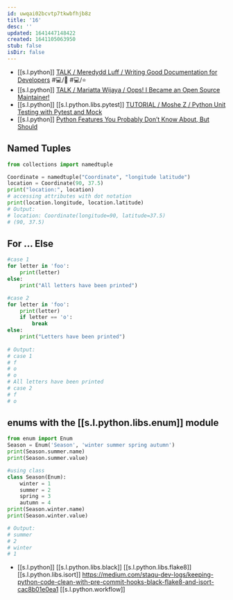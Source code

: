 ```yaml
---
id: uwqai02bcvtp7tkwbfhjb8z
title: '16'
desc: ''
updated: 1641447148422
created: 1641105063950
stub: false
isDir: false
---
```



- [[s.l.python]] [TALK / Meredydd Luff / Writing Good Documentation for Developers](https://youtu.be/eWaWvUhpseM?list=PL2Uw4_HvXqvYk1Y5P8kryoyd83L_0Uk5K) #💻️/📖️ #💻️/⭐
- [[s.l.python]] [TALK / Mariatta Wijaya / Oops! I Became an Open Source Maintainer!](https://youtu.be/iPs64t1nsSM?list=PL2Uw4_HvXqvYk1Y5P8kryoyd83L_0Uk5K)
- [[s.l.python]] [[s.l.python.libs.pytest]] [TUTORIAL / Moshe Z / Python Unit Testing with Pytest and Mock](https://youtu.be/DJoffYEPttY?list=PL2Uw4_HvXqvYk1Y5P8kryoyd83L_0Uk5K)
- [[s.l.python]] [Python Features You Probably Don’t Know About, But Should](https://levelup.gitconnected.com/python-features-you-probably-dont-know-about-but-should-a66c6b30c528)

## Named Tuples

```python
from collections import namedtuple

Coordinate = namedtuple("Coordinate", "longitude latitude")
location = Coordinate(90, 37.5)
print("location:", location) 
# accessing attributes with dot notation
print(location.longitude, location.latitude) 
# Output: 
# location: Coordinate(longitude=90, latitude=37.5) 
# (90, 37.5) 
```
## For ... Else

```python
#case 1
for letter in 'foo':
    print(letter)
else:
    print("All letters have been printed")

#case 2
for letter in 'foo':
    print(letter)
    if letter == 'o':
        break
else:
    print("Letters have been printed")
    
# Output:
# case 1
# f
# o
# o
# All letters have been printed
# case 2
# f
# o
```
## enums with the [[s.l.python.libs.enum]] module

```python
from enum import Enum
Season = Enum('Season', 'winter summer spring autumn')
print(Season.summer.name)
print(Season.summer.value)

#using class
class Season(Enum):
    winter = 1
    summer = 2
    spring = 3
    autumn = 4
print(Season.winter.name)
print(Season.winter.value)

# Output:
# summer
# 2
# winter
# 1
```

- [[s.l.python]] [[s.l.python.libs.black]] [[s.l.python.libs.flake8]] [[s.l.python.libs.isort]] <https://medium.com/staqu-dev-logs/keeping-python-code-clean-with-pre-commit-hooks-black-flake8-and-isort-cac8b01e0ea1>
    [[s.l.python.workflow]]

